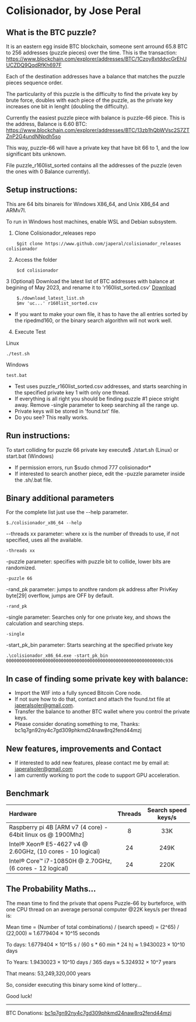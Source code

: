 # Colisionador, by Jose Peral

## What is the BTC puzzle?
It is an eastern egg inside BTC blockchain, someone sent arround 65.8 BTC to 256 addresses (puzzle pieces) over the time.
This is the transaction: https://www.blockchain.com/explorer/addresses/BTC/1Czoy8xtddvcGrEhUUCZDQ9QqdRfKh697F

Each of the destination addresses have a balance that matches the puzzle pieces sequence order.

The particularity of this puzzle is the difficulty to find the private key by brute force, doubles with each piece of the puzzle, as the private key increases one bit in lenght (doubling the difficulty).

Currently the easiest puzzle piece with balance is puzzle-66 piece. This is the address, Balance is 6.60 BTC: 
https://www.blockchain.com/explorer/addresses/BTC/13zb1hQbWVsc2S7ZTZnP2G4undNNpdh5so

This way, puzzle-66 will have a private key that have bit 66 to 1, and the low significant bits unknown.

File puzzle_r160list_sorted contains all the addresses of the puzzle (even the ones with 0 Balance currently).

## Setup instructions:
This are 64 bits binareis for Windows X86_64, and Unix X86_64 and ARMv7l.

To run in Windows host machines, enable WSL and Debian subsystem.

1. Clone Colisionador_releases repo 
```
    $git clone https://www.github.com/japeral/colisionador_releases colisionador
```

2. Access the folder
```
    $cd colisionador
```

3 (Optional) Download the latest list of BTC addresses with balance at begining of May 2023, and rename it to 'r160list_sorted.csv'
[Download](https://drive.google.com/file/d/1ppTbtCUtVbvwgViI1CVzXHKFTteLEMej/view)
```
    $./download_latest_list.sh
    $mv 'uc...' r160list_sorted.csv    
```
* If you want to make your own file, it has to have the all entries sorted by the ripedmd160, or the binary search algorithm will not work well.

4. Execute Test

Linux
```
./test.sh
```
Windows
```
test.bat
```

* Test uses puzzle_r160list_sorted.csv addresses, and starts searching in the specified private key 1 with only one thread.
* If everything is all right you should be finding puzzle #1 piece stright away. Remove -single parameter to keep searching all the range up. 
* Private keys will be stored in 'found.txt' file.
* Do you see? This really works.

## Run instructions:
To start colliding for puzzle 66 private key execute$ ./start.sh (Linux) or start.bat (Windows)
* If permission errors, run $sudo chmod 777 colisionador*
* If interested to search another piece, edit the -puzzle parameter inside the .sh/.bat file.

## Binary additional parameters
For the complete list just use the --help parameter.
```
$./colisionador_x86_64 --help
```
--threads xx parameter: where xx is the number of threads to use, if not specified, uses all the available.
```
-threads xx
```
-puzzle parameter: specifies with puzzle bit to collide, lower bits are randomized.
```
-puzzle 66
```
-rand_pk parameter: jumps to anothre random pk address after PrivKey byte[29] overflow, jumps are OFF by default.
```
-rand_pk
```
-single parameter: Searches only for one private key, and shows the calculation and searching steps.
```
-single
```
-start_pk_bin parameter: Starts searching at the specified private key
```
.\colisionador_x86_64.exe -start_pk_bin 000000000000000000000000000000000000000000000000000000000000c936
```

## In case of finding some private key with balance:
* Import the WIF into a fully synced Bitcoin Core node. 
* If not sure how to do that, contact and attach the found.txt file at japeralsoler@gmail.com.
* Transfer the balance to another BTC wallet where you control the private keys.
* Please consider donating something to me, Thanks: bc1q7gn92ny4c7gd309phkmd24naw8rq2fend44mzj

## New features, improvements and Contact
* If interested to add new features, please contact me by email at: japeralsoler@gmail.com
* I am currently working to port the code to support GPU acceleration.

## Benchmark
|                           Hardware                            | Threads | Search speed keys/s |
| :-------------------------------------------------------------| :-----: | :-----------------: |
| Raspberry pi 4B [ARM v7 (4 core) - 64bit linux os @ 1900Mhz]  |    8    |         33K         |
| Intel® Xeon® E5-4627 v4 @ 2.60GHz, (10 cores - 10 logical)    |   24    |        249K         |
| Intel® Core™ i7-10850H @ 2.70GHz, (6 cores - 12 logical)      |   24    |        220K         | 

## The Probability Maths...
The mean time to find the private that opens Puzzle-66 by burteforce, with one CPU thread on an average personal computer @22K keys/s per thread is:

Mean time = (Number of total combinations) / (search speed) = (2^65) / (22,000) ≈ 1.6779404 × 10^15 seconds

To days: 1.6779404 × 10^15 s / (60 s * 60 min * 24 h) ≈ 1.9430023 × 10^10 days

To Years: 1.9430023 × 10^10 days / 365 days ≈ 5.324932 × 10^7 years

That means: 53,249,320,000 years

So, consider executing this binary some kind of lottery...

Good luck!

----------------------------------------------------------------
BTC Donations: [bc1q7gn92ny4c7gd309phkmd24naw8rq2fend44mzj](https://www.blockchain.com/explorer/addresses/btc/bc1q7gn92ny4c7gd309phkmd24naw8rq2fend44mzj)